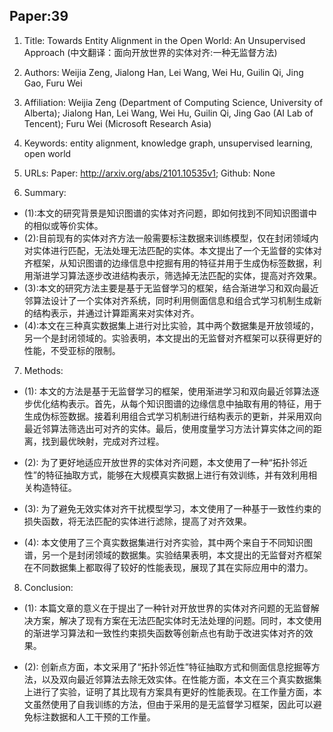 ## Paper:39




1. Title: Towards Entity Alignment in the Open World: An Unsupervised Approach (中文翻译：面向开放世界的实体对齐:一种无监督方法)

2. Authors: Weijia Zeng, Jialong Han, Lei Wang, Wei Hu, Guilin Qi, Jing Gao, Furu Wei

3. Affiliation: Weijia Zeng (Department of Computing Science, University of Alberta); Jialong Han, Lei Wang, Wei Hu, Guilin Qi, Jing Gao  (AI Lab of Tencent); Furu Wei (Microsoft Research Asia)

4. Keywords: entity alignment, knowledge graph, unsupervised learning, open world

5. URLs: Paper: http://arxiv.org/abs/2101.10535v1; Github: None

6. Summary:
- (1):本文的研究背景是知识图谱的实体对齐问题，即如何找到不同知识图谱中的相似或等价实体。
- (2):目前现有的实体对齐方法一般需要标注数据来训练模型，仅在封闭领域内对实体进行匹配，无法处理无法匹配的实体。本文提出了一个无监督的实体对齐框架，从知识图谱的边缘信息中挖掘有用的特征并用于生成伪标签数据，利用渐进学习算法逐步改进结构表示，筛选掉无法匹配的实体，提高对齐效果。
- (3):本文的研究方法主要是基于无监督学习的框架，结合渐进学习和双向最近邻算法设计了一个实体对齐系统，同时利用侧面信息和组合式学习机制生成新的结构表示，并通过计算距离来对实体对齐。
- (4):本文在三种真实数据集上进行对比实验，其中两个数据集是开放领域的，另一个是封闭领域的。实验表明，本文提出的无监督对齐框架可以获得更好的性能，不受亚标的限制。
7. Methods: 

- (1): 本文的方法是基于无监督学习的框架，使用渐进学习和双向最近邻算法逐步优化结构表示。首先，从每个知识图谱的边缘信息中抽取有用的特征，用于生成伪标签数据。接着利用组合式学习机制进行结构表示的更新，并采用双向最近邻算法筛选出可对齐的实体。最后，使用度量学习方法计算实体之间的距离，找到最优映射，完成对齐过程。

- (2): 为了更好地适应开放世界的实体对齐问题，本文使用了一种“拓扑邻近性”的特征抽取方式，能够在大规模真实数据上进行有效训练，并有效利用相关构造特征。

- (3): 为了避免无效实体对齐干扰模型学习，本文使用了一种基于一致性约束的损失函数，将无法匹配的实体进行滤除，提高了对齐效果。

- (4): 本文使用了三个真实数据集进行对齐实验，其中两个来自于不同知识图谱，另一个是封闭领域的数据集。实验结果表明，本文提出的无监督对齐框架在不同数据集上都取得了较好的性能表现，展现了其在实际应用中的潜力。





8. Conclusion:

- (1): 本篇文章的意义在于提出了一种针对开放世界的实体对齐问题的无监督解决方案，解决了现有方案在无法匹配实体时无法处理的问题。同时，本文使用的渐进学习算法和一致性约束损失函数等创新点也有助于改进实体对齐的效果。

- (2): 创新点方面，本文采用了“拓扑邻近性”特征抽取方式和侧面信息挖掘等方法，以及双向最近邻算法去除无效实体。在性能方面，本文在三个真实数据集上进行了实验，证明了其比现有方案具有更好的性能表现。在工作量方面，本文虽然使用了自我训练的方法，但由于采用的是无监督学习框架，因此可以避免标注数据和人工干预的工作量。




